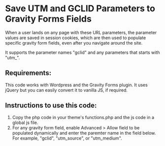 # Save UTM and GCLID Parameters to Gravity Forms Fields

When a user lands on any page with these URL parameters, the parameter values are saved in session cookies, which are then used to populate specific gravity form fields, even after you navigate around the site.

It supports the parameter names "gclid" and any parameters that starts with "utm_".

## Requirements:
This code works with Wordpress and the Gravity Forms plugin.
It uses jQuery but you can easily convert it to vanilla JS, if required.

## Instructions to use this code:
1. Copy the php code in your theme's functions.php and the js code in a global js file.
2. For any gravity form field, enable Advanced > Allow field to be populated dynamically and enter the paremter name in the field below. For example, "gclid",  "utm_source", or "utm_medium".
